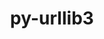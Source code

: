---
title: "py-urllib3"
layout: cache
categories: [package, v0.19]
meta: {"versions": ["1.26.12"], "compilers": ["gcc@=11.1.0", "gcc@=7.3.1", "gcc@=7.5.0", "oneapi@=2022.1.0"], "oss": ["amzn2", "ubuntu18.04", "ubuntu20.04"], "platforms": ["linux"], "targets": ["aarch64", "neoverse_n1", "x86_64", "x86_64_v3"], "stacks": ["aws-isc", "aws-isc-aarch64", "data-vis-sdk", "e4s", "e4s-oneapi", "ml-cpu", "ml-cuda", "ml-rocm"], "num_specs": 11, "num_specs_by_stack": {"aws-isc-aarch64": 2, "ml-cuda": 2, "ml-cpu": 2, "ml-rocm": 1, "aws-isc": 1, "data-vis-sdk": 1, "e4s": 4, "e4s-oneapi": 1}}
spec_details: [{"hash": "jzy2ddt6uyfstmetghyswz4zozffvswy", "compiler": "gcc@=7.3.1", "versions": ["1.26.12"], "os": "amzn2", "platform": "linux", "target": "aarch64", "variants": ["~brotli", "build_system=python_pip", "~secure", "~socks"], "stacks": ["aws-isc-aarch64"], "size": "-", "tarball": "https://binaries.spack.io/releases/v0.19/build_cache/linux-amzn2-aarch64/gcc-7.3.1/py-urllib3-1.26.12/linux-amzn2-aarch64-gcc-7.3.1-py-urllib3-1.26.12-jzy2ddt6uyfstmetghyswz4zozffvswy.spack"}, {"hash": "qh63hui4cb5vwxzc24b7vej6irnebama", "compiler": "gcc@=7.3.1", "versions": ["1.26.12"], "os": "amzn2", "platform": "linux", "target": "neoverse_n1", "variants": ["~brotli", "build_system=python_pip", "~secure", "~socks"], "stacks": ["aws-isc-aarch64"], "size": "-", "tarball": "https://binaries.spack.io/releases/v0.19/build_cache/linux-amzn2-neoverse_n1/gcc-7.3.1/py-urllib3-1.26.12/linux-amzn2-neoverse_n1-gcc-7.3.1-py-urllib3-1.26.12-qh63hui4cb5vwxzc24b7vej6irnebama.spack"}, {"hash": "7w5fuwyxd4kvphlfc24gw7dc7s6dc6ig", "compiler": "gcc@=7.3.1", "versions": ["1.26.12"], "os": "amzn2", "platform": "linux", "target": "x86_64_v3", "variants": ["~brotli", "build_system=python_pip", "~secure", "~socks"], "stacks": ["ml-cuda", "ml-cpu", "ml-rocm"], "size": "-", "tarball": "https://binaries.spack.io/releases/v0.19/build_cache/linux-amzn2-x86_64_v3/gcc-7.3.1/py-urllib3-1.26.12/linux-amzn2-x86_64_v3-gcc-7.3.1-py-urllib3-1.26.12-7w5fuwyxd4kvphlfc24gw7dc7s6dc6ig.spack"}, {"hash": "tdswjjrvmjmoovyybieygrgnbze6iocb", "compiler": "gcc@=7.3.1", "versions": ["1.26.12"], "os": "amzn2", "platform": "linux", "target": "x86_64_v3", "variants": ["~brotli", "build_system=python_pip", "~secure", "~socks"], "stacks": ["ml-cuda", "ml-cpu"], "size": "-", "tarball": "https://binaries.spack.io/releases/v0.19/build_cache/linux-amzn2-x86_64_v3/gcc-7.3.1/py-urllib3-1.26.12/linux-amzn2-x86_64_v3-gcc-7.3.1-py-urllib3-1.26.12-tdswjjrvmjmoovyybieygrgnbze6iocb.spack"}, {"hash": "vynn4l5gjvml7rhk5maqkoixbsiwbz4i", "compiler": "gcc@=7.3.1", "versions": ["1.26.12"], "os": "amzn2", "platform": "linux", "target": "x86_64_v3", "variants": ["~brotli", "build_system=python_pip", "~secure", "~socks"], "stacks": ["aws-isc"], "size": "-", "tarball": "https://binaries.spack.io/releases/v0.19/build_cache/linux-amzn2-x86_64_v3/gcc-7.3.1/py-urllib3-1.26.12/linux-amzn2-x86_64_v3-gcc-7.3.1-py-urllib3-1.26.12-vynn4l5gjvml7rhk5maqkoixbsiwbz4i.spack"}, {"hash": "z7suzpgkgstkqp22y46kurfmhwcg2ib6", "compiler": "gcc@=7.5.0", "versions": ["1.26.12"], "os": "ubuntu18.04", "platform": "linux", "target": "x86_64", "variants": ["~brotli", "build_system=python_pip", "~secure", "~socks"], "stacks": ["data-vis-sdk"], "size": "-", "tarball": "https://binaries.spack.io/releases/v0.19/build_cache/linux-ubuntu18.04-x86_64/gcc-7.5.0/py-urllib3-1.26.12/linux-ubuntu18.04-x86_64-gcc-7.5.0-py-urllib3-1.26.12-z7suzpgkgstkqp22y46kurfmhwcg2ib6.spack"}, {"hash": "ucjk5nddya2fwqmw3zqr4dp5p2h62u6c", "compiler": "gcc@=11.1.0", "versions": ["1.26.12"], "os": "ubuntu20.04", "platform": "linux", "target": "x86_64", "variants": ["~brotli", "build_system=python_pip", "~secure", "~socks"], "stacks": ["e4s"], "size": "-", "tarball": "https://binaries.spack.io/releases/v0.19/build_cache/linux-ubuntu20.04-x86_64/gcc-11.1.0/py-urllib3-1.26.12/linux-ubuntu20.04-x86_64-gcc-11.1.0-py-urllib3-1.26.12-ucjk5nddya2fwqmw3zqr4dp5p2h62u6c.spack"}, {"hash": "vb7szglccgiwj3rblhrvdcug6ihxi5qo", "compiler": "gcc@=11.1.0", "versions": ["1.26.12"], "os": "ubuntu20.04", "platform": "linux", "target": "x86_64", "variants": ["~brotli", "build_system=python_pip", "~secure", "~socks"], "stacks": ["e4s"], "size": "-", "tarball": "https://binaries.spack.io/releases/v0.19/build_cache/linux-ubuntu20.04-x86_64/gcc-11.1.0/py-urllib3-1.26.12/linux-ubuntu20.04-x86_64-gcc-11.1.0-py-urllib3-1.26.12-vb7szglccgiwj3rblhrvdcug6ihxi5qo.spack"}, {"hash": "7imbktoqz4q6qnjl772kw7mtremcbyu7", "compiler": "gcc@=11.1.0", "versions": ["1.26.12"], "os": "ubuntu20.04", "platform": "linux", "target": "x86_64", "variants": ["~brotli", "build_system=python_pip", "~secure", "~socks"], "stacks": ["e4s"], "size": "-", "tarball": "https://binaries.spack.io/releases/v0.19/build_cache/linux-ubuntu20.04-x86_64/gcc-11.1.0/py-urllib3-1.26.12/linux-ubuntu20.04-x86_64-gcc-11.1.0-py-urllib3-1.26.12-7imbktoqz4q6qnjl772kw7mtremcbyu7.spack"}, {"hash": "huu24vrocbfoxb3bn5u32j6w5aodmbfv", "compiler": "gcc@=11.1.0", "versions": ["1.26.12"], "os": "ubuntu20.04", "platform": "linux", "target": "x86_64", "variants": ["~brotli", "build_system=python_pip", "~secure", "~socks"], "stacks": ["e4s"], "size": "-", "tarball": "https://binaries.spack.io/releases/v0.19/build_cache/linux-ubuntu20.04-x86_64/gcc-11.1.0/py-urllib3-1.26.12/linux-ubuntu20.04-x86_64-gcc-11.1.0-py-urllib3-1.26.12-huu24vrocbfoxb3bn5u32j6w5aodmbfv.spack"}, {"hash": "7xludykabzqgmqwodbffiwpzbasnaeeb", "compiler": "oneapi@=2022.1.0", "versions": ["1.26.12"], "os": "ubuntu20.04", "platform": "linux", "target": "x86_64", "variants": ["~brotli", "build_system=python_pip", "~secure", "~socks"], "stacks": ["e4s-oneapi"], "size": "-", "tarball": "https://binaries.spack.io/releases/v0.19/build_cache/linux-ubuntu20.04-x86_64/oneapi-2022.1.0/py-urllib3-1.26.12/linux-ubuntu20.04-x86_64-oneapi-2022.1.0-py-urllib3-1.26.12-7xludykabzqgmqwodbffiwpzbasnaeeb.spack"}]
---